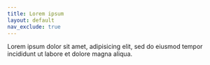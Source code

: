 ```yaml
---
title: Lorem ipsum
layout: default
nav_exclude: true
---
```


Lorem ipsum dolor sit amet, adipisicing elit, sed do eiusmod tempor incididunt ut labore et dolore magna aliqua.